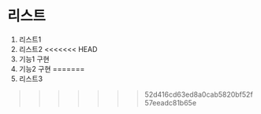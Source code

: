 # 리스트
1. 리스트1
2. 리스트2
<<<<<<< HEAD
3. 기능1 구현
4. 기능2 구현
=======
3. 리스트3
>>>>>>> 52d416cd63ed8a0cab5820bf52f57eeadc81b65e
